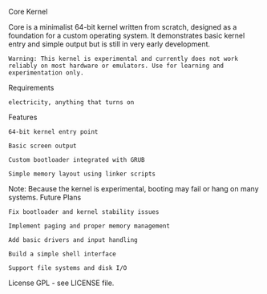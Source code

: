 Core Kernel

Core is a minimalist 64-bit kernel written from scratch, designed as a foundation for a custom operating system. It demonstrates basic kernel entry and simple output but is still in very early development.

    Warning: This kernel is experimental and currently does not work reliably on most hardware or emulators. Use for learning and experimentation only.

Requirements

    electricity, anything that turns on 

Features

    64-bit kernel entry point

    Basic screen output

    Custom bootloader integrated with GRUB

    Simple memory layout using linker scripts

Note: Because the kernel is experimental, booting may fail or hang on many systems.
Future Plans

    Fix bootloader and kernel stability issues

    Implement paging and proper memory management

    Add basic drivers and input handling

    Build a simple shell interface

    Support file systems and disk I/O

License
GPL - see LICENSE file.
